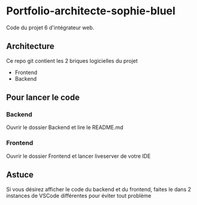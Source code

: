 # Portfolio-architecte-sophie-bluel

Code du projet 6 d'intégrateur web.

## Architecture

Ce repo git contient les 2 briques logicielles du projet

- Frontend
- Backend

## Pour lancer le code

### Backend

Ouvrir le dossier Backend et lire le README.md

### Frontend

Ouvrir le dossier Frontend et lancer liveserver de votre IDE

## Astuce

Si vous désirez afficher le code du backend et du frontend, faites le dans 2 instances de VSCode différentes pour éviter tout problème
